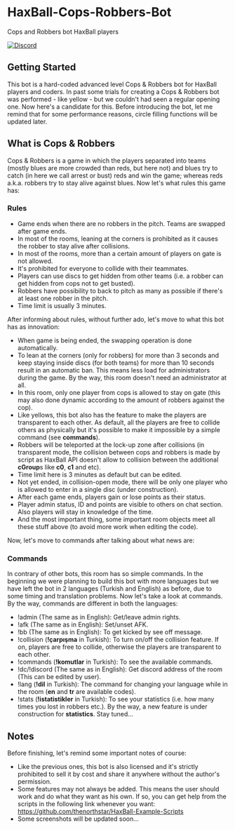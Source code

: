 # HaxBall-Cops-Robbers-Bot
Cops and Robbers bot HaxBall players

<a href="https://discord.gg/t6Wvbqk"><img alt="Discord" src="https://img.shields.io/discord/536193210096156682?color=blue&label=DEVELOPER%27S%20DISCORD"></a>

## Getting Started
This bot is a hard-coded advanced level Cops & Robbers bot for HaxBall players and coders. In past some trials for creating a Cops & Robbers bot was performed - like yellow - but we couldn't had seen a regular opening one. Now here's a candidate for this. Before introducing the bot, let me remind that for some performance reasons, circle filling functions will be updated later.

## What is Cops & Robbers
Cops & Robbers is a game in which the players separated into teams (mostly blues are more crowded than reds, but here not) and blues try to catch (in here we call arrest or bust) reds and win the game; whereas reds a.k.a. robbers try to stay alive against blues. Now let's what rules this game has:

### Rules

* Game ends when there are no robbers in the pitch. Teams are swapped after game ends.
* In most of the rooms, leaning at the corners is prohibited as it causes the robber to stay alive after collisions.
* In most of the rooms, more than a certain amount of players on gate is not allowed.
* It's prohibited for everyone to collide with their teammates.
* Players can use discs to get hidden from other teams (i.e. a robber can get hidden from cops not to get busted).
* Robbers have possibility to back to pitch as many as possible if there's at least one robber in the pitch.
* Time limit is usually 3 minutes.

After informing about rules, without further ado, let's move to what this bot has as innovation:

* When game is being ended, the swapping operation is done automatically.
* To lean at the corners (only for robbers) for more than 3 seconds and keep staying inside discs (for both teams) for more than 10 seconds result in an automatic ban. This means less load for administrators during the game. By the way, this room doesn't need an administrator at all.
* In this room, only one player from cops is allowed to stay on gate (this may also done dynamic according to the amount of robbers against the cop).
* Like yellows, this bot also has the feature to make the players are transparent to each other. As default, all the players are free to collide others as physically but it's possible to make it impossible by a simple command (see **commands**).
* Robbers will be teleported at the lock-up zone after collisions (in transparent mode, the collision between cops and robbers is made by script as HaxBall API doesn't allow to collision between the additional **cGroup**s like **c0**, **c1** and etc).
* Time limit here is 3 minutes as default but can be edited.
* Not yet ended, in collision-open mode, there will be only one player who is allowed to enter in a single disc (under construction).
* After each game ends, players gain or lose points as their status.
* Player admin status, ID and points are visible to others on chat section. Also players will stay in knowledge of the time.
* And the most important thing, some important room objects meet all these stuff above (to avoid more work when editing the code).

Now, let's move to commands after talking about what news are:

### Commands
In contrary of other bots, this room has so simple commands. In the beginning we were planning to build this bot with more languages but we have left the bot in 2 languages (Turkish and English) as before, due to some timing and translation problems. Now let's take a look at commands. By the way, commands are different in both the languages:

* !admin (The same as in English): Get/leave admin rights.
* !afk (The same as in English): Set/unset AFK.
* !bb (The same as in English): To get kicked by see off message.
* !collision (**!çarpışma** in Turkish): To turn on/off the collision feature. If on, players are free to collide, otherwise the players are transparent to each other.
* !commands (**!komutlar** in Turkish): To see the available commands.
* !dc/!discord (The same as in English): Get discord address of the room (This can be edited by user).
* !lang (**!dil** in Turkish): The command for changing your language while in the room (**en** and **tr** are available codes).
* !stats (**!istatistikler** in Turkish): To see your statistics (i.e. how many times you lost in robbers etc.). By the way, a new feature is under construction for **statistics**. Stay tuned...

## Notes
Before finishing, let's remind some important notes of course:

* Like the previous ones, this bot is also licensed and it's strictly prohibited to sell it by cost and share it anywhere without the author's permission.
* Some features may not always be added. This means the user should work and do what they want as his own. If so, you can get help from the scripts in the following link whenever you want: https://github.com/thenorthstar/HaxBall-Example-Scripts
* Some screenshots will be updated soon...
